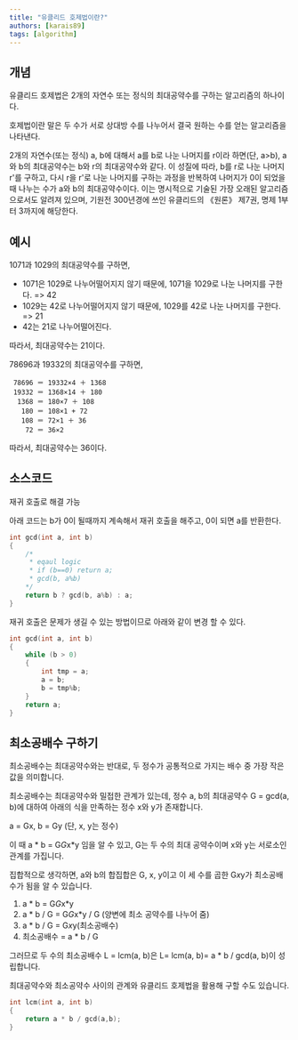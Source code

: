 ```yaml
---
title: "유클리드 호제법이란?"
authors: [karais89]
tags: [algorithm]
---
```


## 개념

유클리드 호제법은 2개의 자연수 또는 정식의 최대공약수를 구하는 알고리즘의 하나이다.

호제법이란 말은 두 수가 서로 상대방 수를 나누어서 결국 원하는 수를 얻는 알고리즘을 나타낸다.

2개의 자연수(또는 정식) a, b에 대해서 a를 b로 나눈 나머지를 r이라 하면(단, a>b), a와 b의 최대공약수는 b와 r의 최대공약수와 같다. 이 성질에 따라, b를 r로 나눈 나머지 r'를 구하고, 다시 r을 r'로 나눈 나머지를 구하는 과정을 반복하여 나머지가 0이 되었을 때 나누는 수가 a와 b의 최대공약수이다. 이는 명시적으로 기술된 가장 오래된 알고리즘으로서도 알려져 있으며, 기원전 300년경에 쓰인 유클리드의 《원론》 제7권, 명제 1부터 3까지에 해당한다.

## 예시

1071과 1029의 최대공약수를 구하면,

- 1071은 1029로 나누어떨어지지 않기 때문에, 1071을 1029로 나눈 나머지를 구한다. => 42
- 1029는 42로 나누어떨어지지 않기 때문에, 1029를 42로 나눈 나머지를 구한다. => 21
- 42는 21로 나누어떨어진다.

따라서, 최대공약수는 21이다.

78696과 19332의 최대공약수를 구하면,
```
 78696 ＝ 19332×4 ＋ 1368
 19332 ＝ 1368×14 ＋ 180
  1368 ＝ 180×7 ＋ 108
   180 ＝ 108×1 + 72
   108 ＝ 72×1 ＋ 36
    72 ＝ 36×2
```
따라서, 최대공약수는 36이다.

## 소스코드

재귀 호출로 해결 가능

아래 코드는 b가 0이 될때까지 계속해서 재귀 호출을 해주고, 0이 되면 a를 반환한다.

```c
int gcd(int a, int b)
{
    /* 
     * eqaul logic
     * if (b==0) return a;
     * gcd(b, a%b)
    */
	return b ? gcd(b, a%b) : a;
}
```

재귀 호출은 문제가 생길 수 있는 방법이므로 아래와 같이 변경 할 수 있다.

```c
int gcd(int a, int b)
{
    while (b > 0)
    {
        int tmp = a;
        a = b;
        b = tmp%b;
    }
    return a;
}
```

## 최소공배수 구하기

최소공배수는 최대공약수와는 반대로, 두 정수가 공통적으로 가지는 배수 중 가장 작은 값을 의미합니다. 

최소공배수는 최대공약수와 밀접한 관계가 있는데, 정수 a, b의 최대공약수 G = gcd(a, b)에 대하여 아래의 식을 만족하는 정수 x와 y가 존재합니다.

a = Gx, b = Gy (단, x, y는 정수)

이 때 a * b = G*G*x*y 임을 알 수 있고, G는 두 수의 최대 공약수이며 x와 y는 서로소인 관계를 가집니다. 

집합적으로 생각하면, a와 b의 합집합은 G, x, y이고 이 세 수를 곱한 G*x*y가 최소공배수가 됨을 알 수 있습니다. 

1. a * b = G*G*x*y 
2. a * b / G = G*G*x*y / G (양변에 최소 공약수를 나누어 줌)
3. a * b / G = G*x*y(최소공배수)
4. 최소공배수 = a * b / G 

그러므로 두 수의 최소공배수 L = lcm(a, b)은 L= lcm(a, b)= a * b / gcd(a, b)이 성립합니다.

최대공약수와 최소공약수 사이의 관계와 유클리드 호제법을 활용해 구할 수도 있습니다. 

```c
int lcm(int a, int b)
{
	return a * b / gcd(a,b);
}
```
